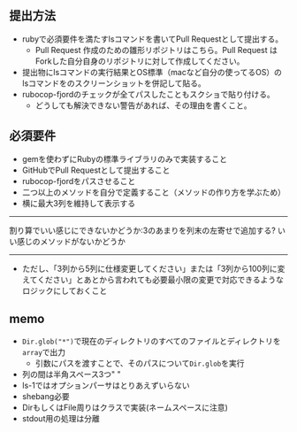 ## 提出方法
- rubyで必須要件を満たすlsコマンドを書いてPull Requestとして提出する。
  - Pull Request 作成のための雛形リポジトリはこちら。Pull Request はForkした自分自身のリポジトリに対して作成してください。
- 提出物にlsコマンドの実行結果とOS標準（macなど自分の使ってるOS）のlsコマンドをのスクリーンショットを併記して貼る。
- rubocop-fjordのチェックが全てパスしたこともスクショで貼り付ける。
  - どうしても解決できない警告があれば、その理由を書くこと。

## 必須要件
- gemを使わずにRubyの標準ライブラリのみで実装すること
- GitHubでPull Requestとして提出すること
- rubocop-fjordをパスさせること
- 二つ以上のメソッドを自分で定義すること（メソッドの作り方を学ぶため）
- 横に最大3列を維持して表示する
---

割り算でいい感じにできないかどうか:3のあまりを列末の左寄せで追加する?
いい感じのメソッドがないかどうか

---
  - ただし、「3列から5列に仕様変更してください」または「3列から100列に変えてください」とあとから言われても必要最小限の変更で対応できるようなロジックにしておくこと

## memo
- `Dir.glob("*")`で現在のディレクトリのすべてのファイルとディレクトリを`array`で出力
  - 引数にパスを渡すことで、そのパスについて`Dir.glob`を実行
- 列の間は半角スペース3つ"   "
- ls-1ではオプションパーサはとりあえずいらない
- shebang必要
- DirもしくはFile周りはクラスで実装(ネームスペースに注意)
- stdout用の処理は分離